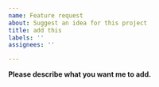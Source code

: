 ```yaml
---
name: Feature request
about: Suggest an idea for this project
title: add this
labels: ''
assignees: ''

---
```


**Please describe what you want me to add.**

